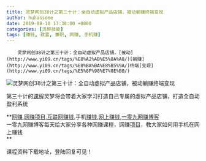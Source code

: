 ```yaml
---
title: 灵梦网创38计之第三十计：全自动虚拟产品店铺，被动躺赚终端变现
author: huhansome
date: 2019-08-10 17:38:00 +0800
categories: [流弊技能]
tags: [赚钱, 致富, 兼职, 网赚, 手机赚]
---
```



        灵梦网创38计之第三十计：全自动虚拟产品店铺，[被动](http://www.yi09.cn/tags/%E8%A2%AB%E5%8A%A8/)[躺赚](http://www.yi09.cn/tags/%E8%BA%BA%E8%B5%9A/)终端[变现](http://www.yi09.cn/tags/%E5%8F%98%E7%8E%B0/)

![灵梦网创38计之第三十计：全自动虚拟产品店铺，被动躺赚终端变现](http://www.yi09.cn/zb_users/upload/2021/12/20211230215439164087247981269.jpeg)

第三十计的[课程](http://www.yi09.cn/tags/%E8%AF%BE%E7%A8%8B/)灵梦将会带着大家学习打造自己专属的虚拟产品店铺，打造全自动盈利系统

  

  

  

  

  

**[网赚](http://www.yi09.cn/tags/%E7%BD%91%E8%B5%9A/),[网赚项目](http://www.yi09.cn/tags/%E7%BD%91%E8%B5%9A%E9%A1%B9%E7%9B%AE/),[互联网赚钱](http://www.yi09.cn/tags/%E4%BA%92%E8%81%94%E7%BD%91%E8%B5%9A%E9%92%B1/),手机[赚钱](http://www.yi09.cn/tags/%E8%B5%9A%E9%92%B1/),[网上赚钱](http://www.yi09.cn/tags/%E7%BD%91%E4%B8%8A%E8%B5%9A%E9%92%B1/),[一零九网赚博客](http://www.yi09.cn/tags/%E4%B8%80%E9%9B%B6%E4%B9%9D%E7%BD%91%E8%B5%9A%E5%8D%9A%E5%AE%A2/)  
一零九网赚博客每天给大家分享各种网赚课程，网赚[项目](http://www.yi09.cn/tags/%E9%A1%B9%E7%9B%AE/)，教大家如何用手机在网上赚钱  
**  
  
  

课程资料下载地址，登陆回复可见！

